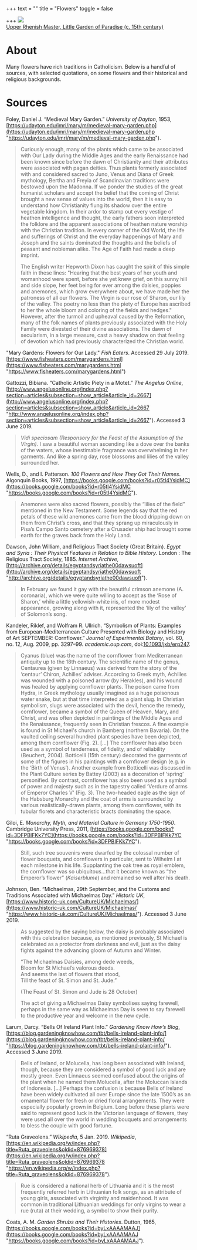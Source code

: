 +++
text = ""
title = "Flowers"
toggle = false

+++
![](/uploads/marygardentop.jpg)  
[Upper Rhenish Master, Little Garden of Paradise (c. 15th century)](https://commons.wikimedia.org/wiki/File:1415_Das_Paradiesg%C3%A4rtlein_anagoria.JPG)

# About

Many flowers have rich traditions in Catholicism. Below is a handful of sources, with selected quotations, on some flowers and their historical and religious backgrounds.

# Sources

Foley, Daniel J. “Medieval Mary Garden.” _University of Dayton_, 1953, [https://udayton.edu/imri/mary/m/medieval-mary-garden.php](https://udayton.edu/imri/mary/m/medieval-mary-garden.php "https://udayton.edu/imri/mary/m/medieval-mary-garden.php").

> Curiously enough, many of the plants which came to be associated with Our Lady during the Middle Ages and the early Renaissance had been known since before the dawn of Christianity and their attributes were associated with pagan deities. Thus plants formerly associated with and considered sacred to Juno, Venus and Diana of Greek mythology, Bertha and Freyia of Scandinavian traditions were bestowed upon the Madonna. If we ponder the studies of the great humanist scholars and accept the belief that the coming of Christ brought a new sense of values into the world, then it is easy to understand how Christianity flung its shadow over the entire vegetable kingdom. In their ardor to stamp out every vestige of heathen intelligence and thought, the early fathers soon interpreted the folklore and the apparent associations of heathen nature worship with the Christian tradition. In every corner of the Old World, the life and sufferings of Christ and the everyday happenings of Mary and Joseph and the saints dominated the thoughts and the beliefs of peasant and nobleman alike. The Age of Faith had made a deep imprint.
>
> The English writer Hepworth Dixon has caught the spirit of this simple faith in these lines: "Hearing that the best years of her youth and womanhood were spent, before she yet knew grief, on this sunny hill and side slope, her feet being for ever among the daisies, poppies and anemones, which grow everywhere about, we have made her the patroness of all our flowers. The Virgin is our rose of Sharon, our lily of the valley. The poetry no less than the piety of Europe has ascribed to her the whole bloom and coloring of the fields and hedges." However, after the turmoil and upheaval caused by the Reformation, many of the folk names of plants previously associated with the Holy Family were divested of their divine associations. The dawn of secularism, in a large measure, cast a heavy shadow on that feeling of devotion which had previously characterized the Christian world.

"Mary Gardens: Flowers for Our Lady." _Fish Eaters_. Accessed 29 July 2019. [https://www.fisheaters.com/marygardens.html](https://www.fisheaters.com/marygardens.html "https://www.fisheaters.com/marygardens.html")

Gattozzi, Bibiana. “Catholic Artistic Piety in a Motet.” _The Angelus Online_, [http://www.angelusonline.org/index.php?section=articles&subsection=show_article&article_id=2667](http://www.angelusonline.org/index.php?section=articles&subsection=show_article&article_id=2667 "http://www.angelusonline.org/index.php?section=articles&subsection=show_article&article_id=2667"). Accessed 3 June 2019.

> _Vidi speciosam (Responsory for the Feast of the Assumption of the Virgin)._ I saw a beautiful woman ascending like a dove over the banks of the waters, whose inestimable fragrance was overwhelming in her garments. And like a spring day, rose blossoms and lilies of the valley surrounded her.

Wells, D., and I. Patterson. _100 Flowers and How They Got Their Names_. Algonquin Books, 1997, [https://books.google.com/books?id=r05tI4YsidMC](https://books.google.com/books?id=r05tI4YsidMC "https://books.google.com/books?id=r05tI4YsidMC").

> Anemones were also sacred flowers, possibly the “lilies of the field” mentioned in the New Testament. Some legends say that the red petals of these wild anemones came from the blood dripping down on them from Christ’s cross, and that they sprang up miraculously in Pisa’s Campo Santo cemetery after a Crusader ship had brought some earth for the graves back from the Holy Land.

Dawson, John William, and Religious Tract Society (Great Britain). _Egypt and Syria : Their Physical Features in Relation to Bible History_. London : The Religious Tract Society, 1885. _Internet Archive_, [http://archive.org/details/egyptandsyriathe00dawsuoft](http://archive.org/details/egyptandsyriathe00dawsuoft "http://archive.org/details/egyptandsyriathe00dawsuoft").

> In February we found it gay with the beautiful crimson anemone (A. coronaria), which we were quite willing to accept as the ‘Rose of Sharon,’ while a little yellowish-white iris, of more modest appearance, growing along with it, represented the ‘lily of the valley’ of Solomon’s song.

Kandeler, Riklef, and Wolfram R. Ullrich. “Symbolism of Plants: Examples from European-Mediterranean Culture Presented with Biology and History of Art SEPTEMBER: Cornflower.” _Journal of Experimental Botany_, vol. 60, no. 12, Aug. 2009, pp. 3297–99. _academic.oup.com_, doi:[10.1093/jxb/erp247](https://doi.org/10.1093/jxb/erp247).

> Cyanus (blue) was the name of the cornflower from Mediterranean antiquity up to the 18th century. The scientific name of the genus, Centaurea (given by Linnaeus) was derived from the story of the ‘centaur’ Chiron, Achilles’ adviser. According to Greek myth, Achilles was wounded with a poisoned arrow (by Herakles), and his wound was healed by applying cornflower plants. The poison came from Hydra, in Greek mythology usually imagined as a huge poisonous water snake, but at that time interpreted as a giant slug. In Christian symbolism, slugs were associated with the devil, hence the remedy, cornflower, became a symbol of the Queen of Heaven, Mary, and Christ, and was often depicted in paintings of the Middle Ages and the Renaissance, frequently seen in Christian frescos. A fine example is found in St Michael's church in Bamberg (northern Bavaria). On the vaulted ceiling several hundred plant species have been depicted, among them cornflower (Fig. 2). \[...\] The cornflower has also been used as a symbol of tenderness, of fidelity, and of reliability (Beuchert, 2004). Botticelli (15th century) decorated the garments of some of the figures in his paintings with a cornflower design (e.g. in the ‘Birth of Venus’). Another example from Botticelli was discussed in the Plant Culture series by Battey (2003) as a decoration of ‘spring’ personified. By contrast, cornflower has also been used as a symbol of power and majesty such as in the tapestry called ‘Verdure of arms of Emperor Charles V’ (Fig. 3). The two-headed eagle as the sign of the Habsburg Monarchy and the coat of arms is surrounded by various realistically-drawn plants, among them cornflower, with its tubular florets and characteristic bracts dominating the space.

Giloi, E. _Monarchy, Myth, and Material Culture in Germany 1750-1950_. Cambridge University Press, 2011, [https://books.google.com/books?id=3DFPBIFKk7YC](https://books.google.com/books?id=3DFPBIFKk7YC "https://books.google.com/books?id=3DFPBIFKk7YC").

> Still, such tree souvenirs were dwarfed by the colossal number of flower bouquets, and cornflowers in particular, sent to Wilhelm I at each milestone in his life. Supplanting the oak tree as royal emblem, the cornflower was so ubiquitous...that it became known as “the Emperor’s flower” (_Kaiserblume_) and remained so well after his death.

Johnson, Ben. “Michaelmas, 29th September, and the Customs and Traditions Associated with Michaelmas Day.” _Historic UK_, [https://www.historic-uk.com/CultureUK/Michaelmas/](https://www.historic-uk.com/CultureUK/Michaelmas/ "https://www.historic-uk.com/CultureUK/Michaelmas/"). Accessed 3 June 2019.

> As suggested by the saying below, the daisy is probably associated with this celebration because, as mentioned previously, St Michael is celebrated as a protector from darkness and evil, just as the daisy fights against the advancing gloom of Autumn and Winter.
>
> “The Michaelmas Daisies, among dede weeds,  
> Bloom for St Michael’s valorous deeds.  
> And seems the last of flowers that stood,  
> Till the feast of St. Simon and St. Jude.”
>
> (The Feast of St. Simon and Jude is 28 October)
>
> The act of giving a Michaelmas Daisy symbolises saying farewell, perhaps in the same way as Michaelmas Day is seen to say farewell to the productive year and welcome in the new cycle.

Larum, Darcy. “Bells Of Ireland Plant Info.” _Gardening Know How’s Blog_, [https://blog.gardeningknowhow.com/tbt/bells-ireland-plant-info/](https://blog.gardeningknowhow.com/tbt/bells-ireland-plant-info/ "https://blog.gardeningknowhow.com/tbt/bells-ireland-plant-info/"). Accessed 3 June 2019.

> Bells of Ireland, or Molucella, has long been associated with Ireland, though, because they are considered a symbol of good luck and are mostly green. Even Linnaeus seemed confused about the origins of the plant when he named them Molucella, after the Moluccan Islands of Indonesia. \[...\] Perhaps the confusion is because Bells of Ireland have been widely cultivated all over Europe since the late 1500’s as an ornamental flower for fresh or dried floral arrangements. They were especially popularly grown in Belgium. Long before these plants were said to represent good luck in the Victorian language of flowers, they were used all over the world in wedding bouquets and arrangements to bless the couple with good fortune.

“Ruta Graveolens.” _Wikipedia_, 5 Jan. 2019. _Wikipedia_, [https://en.wikipedia.org/w/index.php?title=Ruta_graveolens&oldid=876969378](https://en.wikipedia.org/w/index.php?title=Ruta_graveolens&oldid=876969378 "https://en.wikipedia.org/w/index.php?title=Ruta_graveolens&oldid=876969378").

> Rue is considered a national herb of Lithuania and it is the most frequently referred herb in Lithuanian folk songs, as an attribute of young girls, associated with virginity and maidenhood. It was common in traditional Lithuanian weddings for only virgins to wear a rue (ruta) at their wedding, a symbol to show their purity.

Coats, A. M. _Garden Shrubs and Their Histories_. Dutton, 1965, [https://books.google.com/books?id=byLxAAAAMAAJ](https://books.google.com/books?id=byLxAAAAMAAJ "https://books.google.com/books?id=byLxAAAAMAAJ").